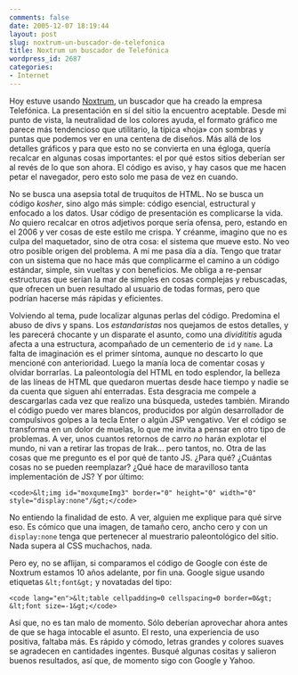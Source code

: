 ```yaml
---
comments: false
date: 2005-12-07 18:19:44
layout: post
slug: noxtrum-un-buscador-de-telefonica
title: Noxtrum un buscador de Telefónica
wordpress_id: 2687
categories:
- Internet
---
```


Hoy estuve usando [Noxtrum](http://www.noxtrum.com), un buscador que ha creado la empresa Telefónica. La presentación en sí del sitio la encuentro aceptable. Desde mi punto de vista, la neutralidad de los colores ayuda, el formato gráfico me parece más tendencioso que utilitario, la típica «hoja» con sombras y puntas que podemos ver en una centena de diseños. Más allá de los detalles gráficos y para que esto no se convierta en una égloga, quería recalcar en algunas cosas importantes: el por qué estos sitios deberían ser al revés de lo que son ahora. El código es aviso, y hay casos que me hacen petar el navegador, pero esto solo me pasa de vez en cuando.





No se busca una asepsia total de truquitos de HTML. No se busca un código _kosher_, sino algo más simple: código esencial, estructural y enfocado a los datos. Usar código de presentación es complicarse la vida. _No_ quiero recalcar en otros adjetivos porque sería ofensa, pero, estando en el 2006 y ver cosas de este estilo me crispa. Y créanme, imagino que no es culpa del maquetador, sino de otra cosa: el sistema que mueve esto. No veo otro posible origen del problema. A mí me pasa día a día. Tengo que tratar con un sistema que no hace más que complicarme el camino a un código estándar, simple, sin vueltas y con beneficios. Me obliga a re-pensar estructuras que serían la mar de simples en cosas complejas y rebuscadas, que ofrecen un buen resultado al usuario de todas formas, pero que podrían hacerse más rápidas y eficientes.





Volviendo al tema, pude localizar algunas perlas del código. Predomina el abuso de divs y spans. Los _estandaristas_ nos quejamos de estos detalles, y les parecerá chocante y un disparate el asunto, como una _dividititis_ aguda afecta a una estructura, acompañado de un cementerio de `id` y `name`. La falta de imaginación es el primer síntoma, aunque no descarto lo que mencioné con anterioridad. Luego la manía loca de comentar cosas y olvidar borrarlas. La paleontología del HTML en todo esplendor, la belleza de las líneas de HTML que quedaron muertas desde hace tiempo y nadie se da cuenta que siguen ahí enterradas. Esta desgracia me compele a descargarlas cada vez que realizo una búsqueda, ustedes también. Mirando el código puedo ver mares blancos, producidos por algún desarrollador de compulsivos golpes a la tecla Enter o algún JSP vengativo. Ver el código se transforma en un dolor de muelas, lo que me invita a pensar en otro tipo de problemas. A ver, unos cuantos retornos de carro _no_ harán explotar el mundo, ni van a retirar las tropas de Irak... pero tantos, no. Otra de las cosas que me pregunto es el por qué  de tanto JS. ¿Para qué? ¿Cuántas cosas no se pueden reemplazar? ¿Qué hace de maravilloso tanta implementación de JS? Y por último:




    
    <code>&lt;img id="moxqumeImg3" border="0" height="0" width="0" style="display:none"/&gt;</code>





No entiendo la finalidad de esto. A ver, alguien me explique para qué sirve eso. Es cómico que una imagen, de tamaño cero, ancho cero y con un `display:none` tenga que pertenecer al muestrario paleontológico del sitio. Nada supera al CSS muchachos, nada.





Pero ey, no se aflijan, si comparamos el código de Google con éste de Noxtrum estamos 10 años adelante, por fin una. Google sigue usando etiquetas `&lt;font&gt;` y novatadas del tipo:




    
    <code lang="en">&lt;table cellpadding=0 cellspacing=0 border=0&gt;
    &lt;font size=-1&gt;</code>





Así que, no es tan malo de momento. Sólo deberían aprovechar ahora antes de que se haga intocable el asunto. El resto, una experiencia de uso positiva, faltaba más. Es rápido y cómodo, letras grandes y colores suaves se agradecen en cantidades ingentes. Busqué algunas cositas y salieron buenos resultados, así que, de momento sigo con Google y Yahoo.
